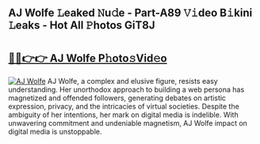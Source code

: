 ## AJ Wolfe 𝙻eaked 𝙽u𝚍e - Part-A89 𝚅𝚒deo B𝚒kini 𝙻eaks - Hot All 𝙿hotos GiT8J

# <h2><a href="http://ld0sglk.urlbe.top/?page=AJ+Wolfe">🔗🔗👉👉 AJ Wolfe P𝚑oto𝚜Vid𝚎o</a></h2>

[![AJ Wolfe](https://i.imgur.com/eBuTRDB.gif)](http://ld0sglk.urlbe.top/?page=AJ+Wolfe)
AJ Wolfe, a complex and elusive figure, resists easy understanding. Her unorthodox approach to building a web persona has magnetized and offended followers, generating debates on artistic expression, privacy, and the intricacies of virtual societies. Despite the ambiguity of her intentions, her mark on digital media is indelible. With unwavering commitment and undeniable magnetism, AJ Wolfe impact on digital media is unstoppable.
